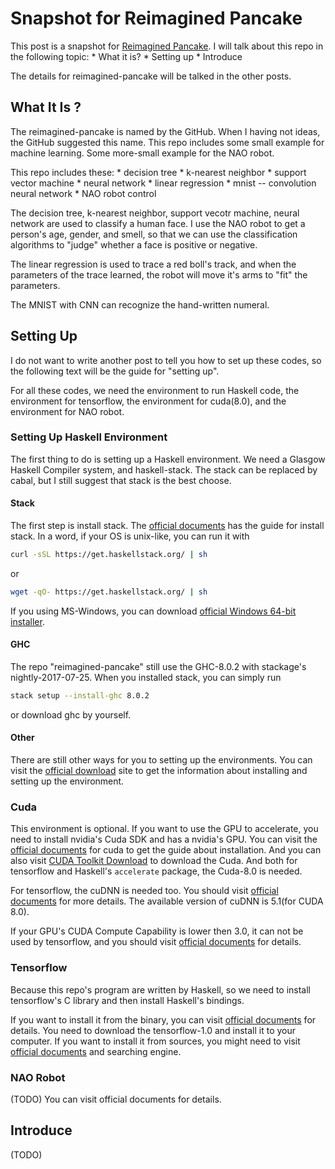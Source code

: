Snapshot for Reimagined Pancake
===

This post is a snapshot for [Reimagined Pancake](https://github.com/Qinka/reimagined-pancake).
I will talk about this repo in the following topic:
	* What it is?
	* Setting up
	* Introduce
  
The details for reimagined-pancake will be talked in the other posts.

## What It Is ?

The reimagined-pancake is named by the GitHub. When I having not ideas, the GitHub suggested this name.
This repo includes some small example for machine learning. Some more-small example for the NAO robot.

This repo includes these:
	* decision tree
	* k-nearest neighbor
	* support vector machine
	* neural network
	* linear regression
	* mnist -- convolution neural network
	* NAO robot control
	
The decision tree, k-nearest neighbor, support vecotr machine, neural network are used to classify a human face.
I use the NAO robot to get a person's age, gender, and smell, so that we can use the classification algorithms to
"judge" whether a face is positive or negative.

The linear regression is used to trace a red boll's track, and when the parameters of the trace learned,
the robot will move it's arms to "fit" the parameters.

The MNIST with CNN can recognize the hand-written numeral.

## Setting Up

I do not want to write another post to tell you how to set up these codes, so the following text will be the guide for "setting up".

For all these codes, we need the environment to run Haskell code, the environment for tensorflow,  the environment for cuda(8.0), and the environment for NAO robot.

### Setting Up Haskell Environment

The first thing to do is setting up a Haskell environment. We need a Glasgow Haskell Compiler system, and haskell-stack.
The stack can be replaced by cabal, but I still suggest that stack is the best choose.

#### Stack

The first step is install stack. The [official documents](https://docs.haskellstack.org/en/stable/README/) has the guide for install stack.
In a word, if your OS is unix-like, you can run it with
```bash
curl -sSL https://get.haskellstack.org/ | sh
```
or
```bash
wget -qO- https://get.haskellstack.org/ | sh
```
If you using MS-Windows, you can download [official Windows 64-bit installer](https://www.stackage.org/stack/windows-x86_64-installer).

#### GHC

The repo "reimagined-pancake" still use the GHC-8.0.2 with stackage's nightly-2017-07-25.
When you installed stack, you can simply run
```bash
stack setup --install-ghc 8.0.2
```
or download ghc by yourself.

#### Other

There are still other ways for you to setting up the environments.
You can visit the [official download](https://www.haskell.org/downloads) site to get the information about installing and setting up the environment.

### Cuda

This environment is optional. If you want to use the GPU to accelerate, you need to install nvidia's Cuda SDK and has a nvidia's GPU.
You can visit the [official documents](http://docs.nvidia.com/cuda/index.html#installation-guides) for cuda to get the guide about installation.
And you can also visit [CUDA Toolkit Download](https://developer.nvidia.com/cuda-downloads) to download the Cuda.
And both for tensorflow and Haskell's `accelerate` package, the Cuda-8.0 is needed.

For tensorflow, the cuDNN is needed too. You should visit [official documents](https://developer.nvidia.com/cudnn) for more details.
The available version of cuDNN is 5.1(for CUDA 8.0).

If your GPU's CUDA Compute Capability is lower then 3.0, it can not be used by tensorflow, and you should visit [official documents](https://developer.nvidia.com/cuda-gpus)
for details.

### Tensorflow

Because this repo's program are written by Haskell, so we need to install tensorflow's C library and then install Haskell's bindings.

If you want to install it from the binary, you can visit [official documents](https://www.tensorflow.org/install/install_c) for details.
You need to download the tensorflow-1.0 and install it to your computer.
If you want to install it from sources, you might need to visit [official documents](https://www.tensorflow.org/install/install_sources) and
searching engine.

### NAO Robot

(TODO) You can visit official documents for details.

## Introduce

(TODO)
